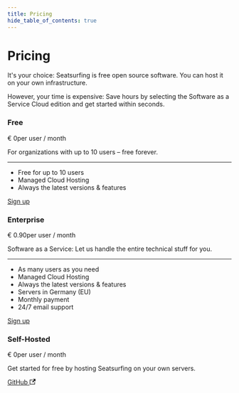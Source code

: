 ```yaml
---
title: Pricing
hide_table_of_contents: true
---
```


# Pricing
It's your choice: Seatsurfing is free open source software. You can host it on your own infrastructure.

However, your time is expensive: Save hours by selecting the Software as a Service Cloud edition and get started within seconds.

<section class="pricing-models">
    <div class="pricing-model">
        <h3>Free</h3>
        <p class="pricing-price">€ 0<span class="pricing-price-suffix">per user / month</span></p>
        <p class="pricing-desc">For organizations with up to 10 users – free forever.</p>
        <hr />
        <ul>
            <li>Free for up to 10 users</li>
            <li>Managed Cloud Hosting</li>
            <li>Always the latest versions &amp; features</li>
        </ul>
        <a href="/sign-up/" class="button button--primary button--lg">Sign up</a>
    </div>
    <div class="pricing-model pricing-model-highlight border-gradient-purple">
        <h3>Enterprise</h3>
        <p class="pricing-price">€ 0.90<span class="pricing-price-suffix">per user / month</span></p>
        <p class="pricing-desc">Software as a Service: Let us handle the entire technical stuff for you.</p>
        <hr />
        <ul>
            <li>As many users as you need</li>
            <li>Managed Cloud Hosting</li>
            <li>Always the latest versions &amp; features</li>
            <li>Servers in Germany (EU)</li>
            <li>Monthly payment</li>
            <li>24/7 email support</li>
        </ul>
        <a href="/sign-up-enterprise/" class="button button--primary button--lg button-gradient">Sign up</a>
    </div>
    <div class="pricing-model">
        <h3>Self-Hosted</h3>
        <p class="pricing-price">€ 0<span class="pricing-price-suffix">per user / month</span></p>
        <p class="pricing-desc">Get started for free by hosting Seatsurfing on your own servers.</p>
        <a href="https://github.com/seatsurfing/backend" target="_blank" class="button button--primary button--lg">GitHub <svg width="13.5" height="13.5" aria-hidden="true" viewBox="0 0 24 24" class="iconExternalLink_node_modules-@docusaurus-theme-classic-lib-theme-Icon-ExternalLink-styles-module"><path fill="currentColor" d="M21 13v10h-21v-19h12v2h-10v15h17v-8h2zm3-12h-10.988l4.035 4-6.977 7.07 2.828 2.828 6.977-7.07 4.125 4.172v-11z"></path></svg></a>
    </div>
</section>